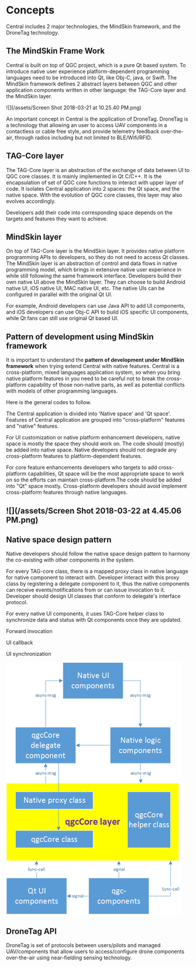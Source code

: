 # Concepts

Central includes 2 major technologies, the MindSkin framework, and the DroneTag technology.

## The MindSkin Frame Work

Central is built on top of QGC project, which is a pure Qt based system. To introduce native user experience platform-dependent programming languages need to be introduced into Qt, like Obj-C, java, or Swift. The MindSkin framework defines 2 abstract layers between QGC and other application components written in other language: the TAG-Core layer and the MindSkin layer.

![](/assets/Screen Shot 2018-03-21 at 10.25.40 PM.png)

An important concept in Central is the application of DroneTag. DroneTag is a technology that allowing an user to access UAV components in a contactless or cable free style, and provide telemetry feedback over-the-air, through radios including but not limited to BLE/Wifi/RFID.

## TAG-Core layer

The TAG-Core layer is an abstraction of the exchange of data between UI to QGC core classes. It is mainly implemented in Qt C/C++. It is the encapsulation of set of QGC core functions to interact with upper layer of code. It isolates Central application into 2 spaces: the Qt space, and the native space. With the evolution of QGC core classes, this layer may also evolves accordingly.

Developers add their code into corresponding space depends on the targets and features they want to achieve.

## MindSkin layer

On top of TAG-Core layer is the MindSkin layer. It provides native platform programming APIs to developers, so they do not need to access Qt classes. The MindSkin layer is an abstraction of control and data flows in native programming model, which brings in extensive native user experience in while still following the same framework interface. Developers build their own native UI above the MindSkin layer. They can choose to build Android native UI, iOS native UI, MAC native UI, etc. The native UIs can be configured in parallel with the original Qt UI.

For example, Android developers can use Java API to add UI components, and iOS developers can use Obj-C API to build iOS specific UI components, while Qt fans can still use original Qt based UI.

## Pattern of development using MindSkin framework

It is important to understand the **pattern of development under MindSkin framework** when trying extend Central with native features. Central is a cross-platform, mixed languages application system, so when you bring native platform features in you need to be careful not to break the cross-platform capability of those non-native parts, as well as potential conflicts with models of other programming languages.

Here is the general codes to follow.

The Central application is divided into 'Native space' and 'Qt space'. Features of Central application are grouped into "cross-platform" features and "native" features.

For UI customization or native platform enhancement developers, native space is mostly the space they should work on. The code should \(mostly\)  be added into native space. Native developers should not degrade any cross-platform features to platform-dependent features.

For core feature enhancements developers who targets to add cross-platform capabilities, Qt space will be the most appropriate space to work on so the efforts can maintain cross-platform.The code should be added into "Qt" space mostly.  Cross-platform developers should avoid implement cross-platform features through native languages.

## ![](/assets/Screen Shot 2018-03-22 at 4.45.06 PM.png)

## 

## Native space design pattern

Native developers should follow the native space design pattern to harmony the co-existing with other components in the system. 

For every TAG-core class, there is a mapped proxy class in native language for native component to interact with. Developer interact with this proxy class by registering a delegate component to it, thus the native components can receive events/notifications from or can issue invocation to it. Developer should design UI classes that conform to delegate's interface protocol. 

For every native UI components, it uses TAG-Core helper class to synchronize data and status with Qt components once they are updated.

Forward invocation

UI callback

UI synchronization

 



![](/NativeEnhPattern.png)

## 

## 

## DroneTag API

DroneTag is set of protocols between users/pilots and managed UAV/components that allow users to access/configure drone components over-the-air using near-fielding sensing technology.

